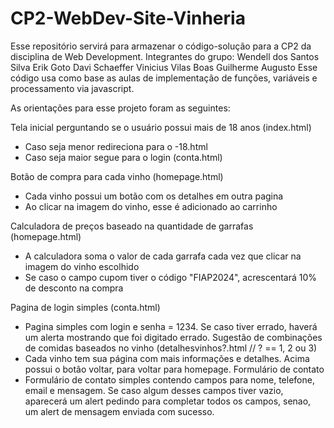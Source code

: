 # CP2-WebDev-Site-Vinheria
Esse repositório servirá para armazenar o código-solução para a CP2 da disciplina de Web Development.
Integrantes do grupo:
Wendell dos Santos Silva
Erik Goto
Davi Schaeffer
Vinicius Vilas Boas
Guilherme Augusto
Esse código usa como base as aulas de implementação de funções, variáveis e processamento via javascript.

As orientações para esse projeto foram as seguintes:

Tela inicial perguntando se o usuário possui mais de 18 anos (index.html)
- Caso seja menor redireciona para o -18.html
- Caso seja maior segue para o login (conta.html)

Botão de compra para cada vinho (homepage.html)
- Cada vinho possui um botão com os detalhes em outra pagina
- Ao clicar na imagem do vinho, esse é adicionado ao carrinho

Calculadora de preços baseado na quantidade de garrafas (homepage.html)
- A calculadora soma o valor de cada garrafa cada vez que clicar na imagem do vinho escolhido
- Se caso o campo cupom tiver o código "FIAP2024", acrescentará 10% de desconto na compra

Pagina de login simples (conta.html)
- Pagina simples com login e senha = 1234. Se caso tiver errado, haverá um alerta mostrando que foi digitado errado.
Sugestão de combinações de comidas baseados no vinho (detalhesvinhos?.html // ? == 1, 2 ou 3)
- Cada vinho tem sua página com mais informações e detalhes. Acima possui o botão voltar, para voltar para homepage.
Formulário de contato
- Formulário de contato simples contendo campos para nome, telefone, email e mensagem. Se caso algum desses campos tiver vazio, aparecerá um alert pedindo para completar todos os campos, senao, um alert de mensagem enviada com sucesso.